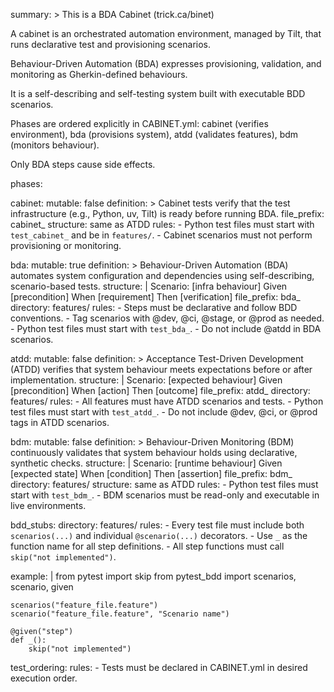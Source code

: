 summary: >
  This is a BDA Cabinet (trick.ca/binet)

  A cabinet is an orchestrated automation environment, managed by Tilt, that
  runs declarative test and provisioning scenarios.

  Behaviour-Driven Automation (BDA) expresses provisioning, validation, and
  monitoring as Gherkin-defined behaviours.

  It is a self-describing and self-testing system built with executable BDD
  scenarios.

  Phases are ordered explicitly in CABINET.yml: cabinet (verifies environment),
  bda (provisions system), atdd (validates features), bdm (monitors behaviour).

  Only BDA steps cause side effects.

phases:

  cabinet:
    mutable: false
    definition: >
      Cabinet tests verify that the test infrastructure (e.g., Python, uv, Tilt) is ready before running BDA.
    file_prefix: cabinet_
    structure: same as ATDD
    rules:
      - Python test files must start with `test_cabinet_` and be in `features/`.
      - Cabinet scenarios must not perform provisioning or monitoring.

  bda:
    mutable: true
    definition: >
      Behaviour-Driven Automation (BDA) automates system configuration and dependencies using self-describing, scenario-based tests.
    structure: |
      Scenario: [infra behaviour]
        Given [precondition]
        When [requirement]
        Then [verification]
    file_prefix: bda_
    directory: features/
    rules:
      - Steps must be declarative and follow BDD conventions.
      - Tag scenarios with @dev, @ci, @stage, or @prod as needed.
      - Python test files must start with `test_bda_`.
      - Do not include @atdd in BDA scenarios.

  atdd:
    mutable: false
    definition: >
      Acceptance Test-Driven Development (ATDD) verifies that system behaviour meets expectations before or after implementation.
    structure: |
      Scenario: [expected behaviour]
        Given [precondition]
        When [action]
        Then [outcome]
    file_prefix: atdd_
    directory: features/
    rules:
      - All features must have ATDD scenarios and tests.
      - Python test files must start with `test_atdd_`.
      - Do not include @dev, @ci, or @prod tags in ATDD scenarios.

  bdm:
    mutable: false
    definition: >
      Behaviour-Driven Monitoring (BDM) continuously validates that system behaviour holds using declarative, synthetic checks.
    structure: |
      Scenario: [runtime behaviour]
        Given [expected state]
        When [condition]
        Then [assertion]
    file_prefix: bdm_
    directory: features/
    structure: same as ATDD
    rules:
      - Python test files must start with `test_bdm_`.
      - BDM scenarios must be read-only and executable in live environments.

bdd_stubs:
  directory: features/
  rules:
    - Every test file must include both `scenarios(...)` and individual `@scenario(...)` decorators.
    - Use `_` as the function name for all step definitions.
    - All step functions must call `skip("not implemented")`.

  example: |
    from pytest import skip
    from pytest_bdd import scenarios, scenario, given

    scenarios("feature_file.feature")
    scenario("feature_file.feature", "Scenario name")

    @given("step")
    def _():
        skip("not implemented")

test_ordering:
  rules:
    - Tests must be declared in CABINET.yml in desired execution order.

